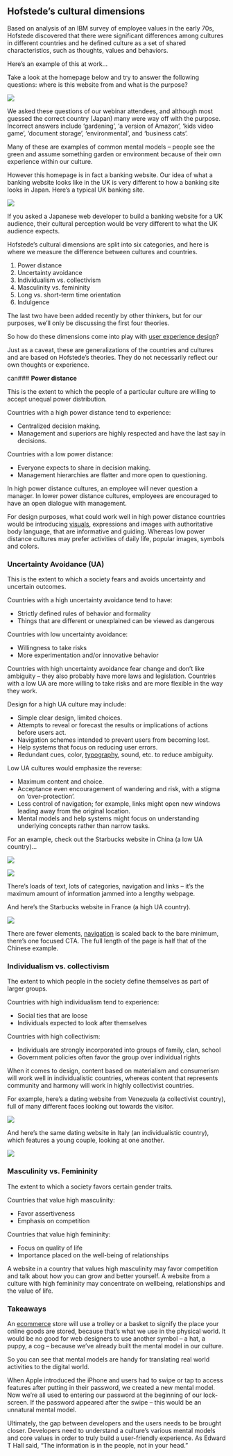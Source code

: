 ## **Hofstede’s cultural dimensions**

Based on analysis of an IBM survey of employee values in the early 70s, Hofstede discovered that there were significant differences among cultures in different countries and he defined culture as a set of shared characteristics, such as thoughts, values and behaviors.

Here’s an example of this at work…

Take a look at the homepage below and try to answer the following questions: where is this website from and what is the purpose?

![](https://images.prismic.io/userzoom/467cac9d-5b8c-4d7b-83ba-5271395b43af_Screen-Shot-2017-10-03-at-13.40.04-1024x524.png?auto=compress,format&w=1800)

We asked these questions of our webinar attendees, and although most guessed the correct country (Japan) many were way off with the purpose. Incorrect answers include ‘gardening’, ‘a version of Amazon’, ‘kids video game’, ‘document storage’, ‘environmental’, and ‘business cats’.

Many of these are examples of common mental models – people see the green and assume something garden or environment because of their own experience within our culture.

However this homepage is in fact a banking website. Our idea of what a banking website looks like in the UK is very different to how a banking site looks in Japan. Here’s a typical UK banking site.

![](https://images.prismic.io/userzoom/9bf503d2-c305-4c7b-9f18-0b4f94136271_Screen-Shot-2017-10-03-at-13.40.22-1024x459.png?auto=compress,format&w=1800)

If you asked a Japanese web developer to build a banking website for a UK audience, their cultural perception would be very different to what the UK audience expects.

Hofstede’s cultural dimensions are split into six categories, and here is where we measure the difference between cultures and countries.

1.  Power distance
2.  Uncertainty avoidance
3.  Individualism vs. collectivism
4.  Masculinity vs. femininity
5.  Long vs. short-term time orientation
6.  Indulgence

The last two have been added recently by other thinkers, but for our purposes, we’ll only be discussing the first four theories.

So how do these dimensions come into play with [user experience design](https://www.usertesting.com/blog/ux-design-process)?

Just as a caveat, these are generalizations of the countries and cultures and are based on Hofstede’s theories. They do not necessarily reflect our own thoughts or experience.

can### **Power distance**

This is the extent to which the people of a particular culture are willing to accept unequal power distribution.

Countries with a high power distance tend to experience:

-   Centralized decision making.
-   Management and superiors are highly respected and have the last say in decisions.

Countries with a low power distance:

-   Everyone expects to share in decision making.
-   Management hierarchies are flatter and more open to questioning.

In high power distance cultures, an employee will never question a manager. In lower power distance cultures, employees are encouraged to have an open dialogue with management.

For design purposes, what could work well in high power distance countries would be introducing [visuals](https://www.usertesting.com/resources/templates/visual-design-evaluation), expressions and images with authoritative body language, that are informative and guiding. Whereas low power distance cultures may prefer activities of daily life, popular images, symbols and colors.

### **Uncertainty Avoidance (UA)**

This is the extent to which a society fears and avoids uncertainty and uncertain outcomes.

Countries with a high uncertainty avoidance tend to have:

-   Strictly defined rules of behavior and formality
-   Things that are different or unexplained can be viewed as dangerous

Countries with low uncertainty avoidance:

-   Willingness to take risks
-   More experimentation and/or innovative behavior

Countries with high uncertainty avoidance fear change and don’t like ambiguity – they also probably have more laws and legislation. Countries with a low UA are more willing to take risks and are more flexible in the way they work.

Design for a high UA culture may include:

-   Simple clear design, limited choices.
-   Attempts to reveal or forecast the results or implications of actions before users act.
-   Navigation schemes intended to prevent users from becoming lost.
-   Help systems that focus on reducing user errors.
-   Redundant cues, color, [typography](https://www.userzoom.com/blog/ux-guide-to-typography/), sound, etc. to reduce ambiguity.

Low UA cultures would emphasize the reverse:

-   Maximum content and choice.
-   Acceptance even encouragement of wandering and risk, with a stigma on ‘over-protection’.
-   Less control of navigation; for example, links might open new windows leading away from the original location.
-   Mental models and help systems might focus on understanding underlying concepts rather than narrow tasks.

For an example, check out the Starbucks website in China (a low UA country)…

![](https://images.prismic.io/userzoom/182f637d-59ad-48d6-a23f-03dee494404d_Screen-Shot-2017-10-03-at-15.21.25-1024x517.png?auto=compress,format&w=1800)

![](https://images.prismic.io/userzoom/fcafc8a3-c578-4843-88de-03cbf81fed9b_Screen-Shot-2017-10-03-at-15.30.03-1024x482.png?auto=compress,format&w=1800)

There’s loads of text, lots of categories, navigation and links – it’s the maximum amount of information jammed into a lengthy webpage.

And here’s the Starbucks website in France (a high UA country).

![](https://images.prismic.io/userzoom/865620b9-b111-4c32-81d8-9337f7c4478d_Screen-Shot-2017-10-03-at-15.21.54-1024x505.png?auto=compress,format&w=1800)

There are fewer elements, [navigation](https://www.usertesting.com/blog/the-navigation-treasure-trove-37-menu-usability-resources) is scaled back to the bare minimum, there’s one focused CTA. The full length of the page is half that of the Chinese example.

### **Individualism vs. collectivism**

The extent to which people in the society define themselves as part of larger groups.

Countries with high individualism tend to experience:

-   Social ties that are loose
-   Individuals expected to look after themselves

Countries with high collectivism:

-   Individuals are strongly incorporated into groups of family, clan, school
-   Government policies often favor the group over individual rights

When it comes to design, content based on materialism and consumerism will work well in individualistic countries, whereas content that represents community and harmony will work in highly collectivist countries.

For example, here’s a dating website from Venezuela (a collectivist country), full of many different faces looking out towards the visitor.

![](https://images.prismic.io/userzoom/9677b0ca-338a-4862-9387-f6b385d08dbe_Screen-Shot-2017-10-03-at-15.26.35-1024x460.png?auto=compress,format&w=1800)

And here’s the same dating website in Italy (an individualistic country), which features a young couple, looking at one another.

![](https://images.prismic.io/userzoom/b67ff41e-3667-4615-bf08-aad27032b5c6_Screen-Shot-2017-10-03-at-15.26.47-1024x492.png?auto=compress,format&w=1800)

### **Masculinity vs. Femininity**

The extent to which a society favors certain gender traits.

Countries that value high masculinity:

-   Favor assertiveness
-   Emphasis on competition

Countries that value high femininity:

-   Focus on quality of life
-   Importance placed on the well-being of relationships

A website in a country that values high masculinity may favor competition and talk about how you can grow and better yourself. A website from a culture with high femininity may concentrate on wellbeing, relationships and the value of life.

### **Takeaways**

An [ecommerce](https://www.usertesting.com/blog/usability-testing-ecommerce-business) store will use a trolley or a basket to signify the place your online goods are stored, because that’s what we use in the physical world. It would be no good for web designers to use another symbol – a hat, a puppy, a cog – because we’ve already built the mental model in our culture.

So you can see that mental models are handy for translating real world activities to the digital world. 

When Apple introduced the iPhone and users had to swipe or tap to access features after putting in their password, we created a new mental model. Now we’re all used to entering our password at the beginning of our lock-screen. If the password appeared after the swipe – this would be an unnatural mental model.

Ultimately, the gap between developers and the users needs to be brought closer. Developers need to understand a culture’s various mental models and core values in order to truly build a user-friendly experience. As Edward T Hall said, “The information is in the people, not in your head.”